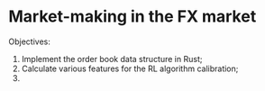 # Market-making in the FX market

Objectives:
1. Implement the order book data structure in Rust;
2. Calculate various features for the RL algorithm calibration;
3. 
